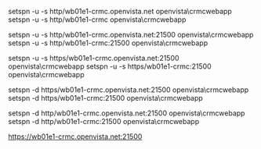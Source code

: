 setspn -u -s http/wb01e1-crmc.openvista.net openvista\crmcwebapp
setspn -u -s http/wb01e1-crmc openvista\crmcwebapp

setspn -u -s http/wb01e1-crmc.openvista.net:21500 openvista\crmcwebapp
setspn -u -s http/wb01e1-crmc:21500 openvista\crmcwebapp

setspn -u -s https/wb01e1-crmc.openvista.net:21500 openvista\crmcwebapp
setspn -u -s https/wb01e1-crmc:21500 openvista\crmcwebapp

setspn -d https/wb01e1-crmc.openvista.net:21500 openvista\crmcwebapp
setspn -d https/wb01e1-crmc:21500 openvista\crmcwebapp

setspn -d http/wb01e1-crmc.openvista.net:21500 openvista\crmcwebapp
setspn -d http/wb01e1-crmc:21500 openvista\crmcwebapp

https://wb01e1-crmc.openvista.net:21500

